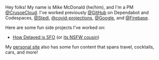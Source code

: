Hey folks! My name is Mike McDonald (he/him), and I'm a PM [@CrusoeCloud](https://github.com/crusoecloud). I've worked previously [@GitHub](https://github.com/github) on Dependabot and Codespaces, [@Stedi](https://github.com/stedi), [@covid-projections](https://github.com/covid-projections), [@Google](https://github.com/google), and [@Firebase](https://github.com/firebase).

Here are some fun side projects I've worked on:
 - [How Delayed is SFO](https://howdelayed.is/sfo) (or [its NSFW cousin](https://howfucked.is/sfo))

My [personal site](https://mikemcdonald.co) also has some fun content that spans travel, cocktails, cars, and more!
